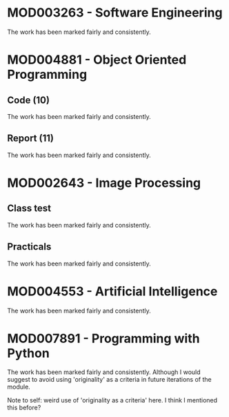 # MOD003263 - Software Engineering
The work has been marked fairly and consistently.


# MOD004881 - Object Oriented Programming

## Code (10)
The work has been marked fairly and consistently.

## Report (11)
The work has been marked fairly and consistently.


# MOD002643 - Image Processing

## Class test
The work has been marked fairly and consistently.

## Practicals
The work has been marked fairly and consistently.


# MOD004553 - Artificial Intelligence
The work has been marked fairly and consistently.


# MOD007891 - Programming with Python
The work has been marked fairly and consistently. Although I would
suggest to avoid using 'originality' as a criteria in future
iterations of the module.


Note to self: weird use of 'originality as a criteria' here. I think I
mentioned this before?
